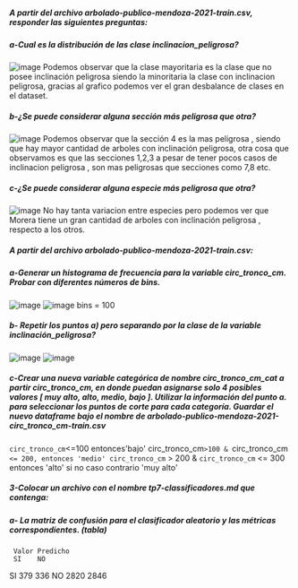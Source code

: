 ##### A partir del archivo arbolado-publico-mendoza-2021-train.csv, responder las siguientes preguntas:
##### a-Cual es la distribución de las clase inclinacion_peligrosa?
![image](https://user-images.githubusercontent.com/82063987/139264918-bfebf065-92aa-4b16-afc4-44e9ac90d6a7.png)
Podemos observar que la clase mayoritaria es la clase que no posee inclinación peligrosa siendo la minoritaria la clase con inclinacion peligrosa, gracias al grafico podemos ver el gran desbalance de clases en el dataset.

##### b-¿Se puede considerar alguna sección más peligrosa que otra?
![image](https://user-images.githubusercontent.com/82063987/139265404-f542aaa1-5f23-4b0c-a70a-d14cef00c09b.png)
Podemos observar que la sección 4 es la mas peligrosa , siendo que hay mayor cantidad de arboles con inclinación peligrosa, otra cosa que observamos es que las secciones 1,2,3 a pesar de tener pocos casos de inclinacion peligrosa , son mas peligrosas que secciones como 7,8 etc.

##### c-¿Se puede considerar alguna especie más peligrosa que otra?
![image](https://user-images.githubusercontent.com/82063987/139272309-ce3ec938-3ae7-46dc-97aa-358d6bdebe77.png)
No hay tanta variacion entre especies pero podemos ver que Morera tiene un gran cantidad de arboles con inclinación peligrosa , respecto a los otros.

##### A partir del archivo arbolado-publico-mendoza-2021-train.csv:

##### a-Generar un histograma de frecuencia para la variable circ_tronco_cm. Probar con diferentes  números de bins.  

![image](https://user-images.githubusercontent.com/82063987/139272797-a6983d52-5962-439d-8317-54c1c6d20a0d.png)
![image](https://user-images.githubusercontent.com/82063987/139273219-f6beaf99-f4c1-40fd-a429-a991ec5422e8.png)
bins = 100

##### b- Repetir los puntos a)  pero separando por la clase de la variable inclinación_peligrosa?
![image](https://user-images.githubusercontent.com/82063987/139273483-0ac3bdc3-e5db-4edf-bf7e-eca37bf3f9a0.png)
![image](https://user-images.githubusercontent.com/82063987/139273693-b0832981-6706-4489-bce1-a9264408b919.png)

##### c-Crear una nueva variable categórica de nombre circ_tronco_cm_cat a partir circ_tronco_cm, en donde puedan asignarse solo  4 posibles valores [ muy alto, alto, medio, bajo ]. Utilizar la información del punto a. para seleccionar los puntos de corte para cada categoría. Guardar el nuevo dataframe bajo el nombre de arbolado-publico-mendoza-2021-circ_tronco_cm-train.csv
`circ_tronco_cm`<=100 entonces'bajo'
circ_tronco_cm`>100 & `circ_tronco_cm` <= 200, entonces 'medio'
circ_tronco_cm` > 200 & `circ_tronco_cm` <= 300 entonces 'alto' si no caso contrario 'muy alto'

##### 3-Colocar un archivo con el nombre tp7-classificadores.md que contenga:
##### a- La matriz de confusión para el clasificador aleatorio y las métricas correspondientes. (tabla)
     Valor Predicho
     SI    NO
 SI  379  336
 NO  2820 2846
